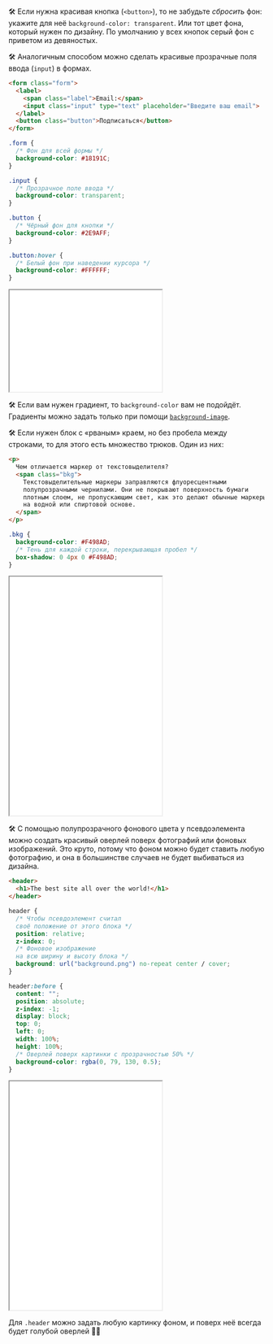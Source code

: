 🛠 Если нужна красивая кнопка (`<button>`), то не забудьте _сбросить_ фон: укажите для неё `background-color: transparent`. Или тот цвет фона, который нужен по дизайну. По умолчанию у всех кнопок серый фон с приветом из девяностых.

🛠 Аналогичным способом можно сделать красивые прозрачные поля ввода (`input`) в формах.

```html
<form class="form">
  <label>
    <span class="label">Email:</span>
    <input class="input" type="text" placeholder="Введите ваш email">
  </label>
  <button class="button">Подписаться</button>
</form>
```

```css
.form {
  /* Фон для всей формы */
  background-color: #18191C;
}

.input {
  /* Прозрачное поле ввода */
  background-color: transparent;
}

.button {
  /* Чёрный фон для кнопки */
  background-color: #2E9AFF;
}

.button:hover {
  /* Белый фон при наведении курсора */
  background-color: #FFFFFF;
}
```

<iframe title="Форма" src="../demos/form/" height="200"></iframe>

🛠 Если вам нужен градиент, то `background-color` вам не подойдёт. Градиенты можно задать только при помощи [`background-image`](/css/background-image/).

🛠 Если нужен блок с «рваным» краем, но без пробела между строками, то для этого есть множество трюков. Один из них:

```html
<p>
  Чем отличается маркер от текстовыделителя?
  <span class="bkg">
    Текстовыделительные маркеры заправляются флуоресцентными
    полупрозрачными чернилами. Они не покрывают поверхность бумаги
    плотным слоем, не пропускающим свет, как это делают обычные маркеры
    на водной или спиртовой основе.
  </span>
</p>
```

```css
.bkg {
  background-color: #F498AD;
  /* Тень для каждой строки, перекрывающая пробел */
  box-shadow: 0 4px 0 #F498AD;
}
```

<iframe title="Блок с рваным краем, но без пробела" src="../demos/shadow/" height="470"></iframe>

🛠 С помощью полупрозрачного фонового цвета у псевдоэлемента можно создать красивый оверлей поверх фотографий или фоновых изображений. Это круто, потому что фоном можно будет ставить любую фотографию, и она в большинстве случаев не будет выбиваться из дизайна.

```html
<header>
  <h1>The best site all over the world!</h1>
</header>
```

```css
header {
  /* Чтобы псевдоэлемент считал
  своё положение от этого блока */
  position: relative;
  z-index: 0;
  /* Фоновое изображение
  на всю ширину и высоту блока */
  background: url("background.png") no-repeat center / cover;
}

header:before {
  content: "";
  position: absolute;
  z-index: -1;
  display: block;
  top: 0;
  left: 0;
  width: 100%;
  height: 100%;
  /* Оверлей поверх картинки с прозрачностью 50% */
  background-color: rgba(0, 79, 130, 0.5);
}
```

<iframe title="Цветная вуаль поверх блока" src="../demos/veil/" height="450"></iframe>

Для `.header` можно задать любую картинку фоном, и поверх неё всегда будет голубой оверлей 💁‍♀️
